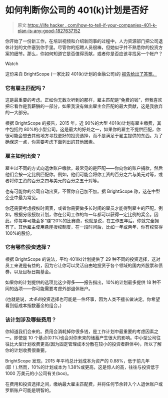 # 如何判断你公司的 401(k)计划是否好

> 原文:[https://life hacker . com/how-to-tell-if-your-companies-401-k-plan-is-any-good-1827637152](https://lifehacker.com/how-to-tell-if-your-companys-401-k-plan-is-any-good-1827637152)

你开始了一份新工作，在培训视频和介绍新同事的过程中，人力资源部门把公司退休计划的文件塞到你手里。尽管你的招聘人员很棒，但她似乎并不熟悉你的投资方案的细节。那么，你如何知道它是否值得贡献，或者你是否应该寻找另一个帐户？

Watch

这份来自 BrightScope (一家比较 401(k)计划的金融公司)的 [报告给出了答案。](https://www.ici.org/pdf/ppr_18_dcplan_profile_401k.pdf)

### 它有雇主匹配吗？

这是最重要的考虑。正如你无数次听到的那样，雇主匹配是“免费的钱”，但我喜欢把它看作是我薪酬的一部分，如果我没有做出雇主会匹配的最大贡献，这是我放弃的一大部分。

根据 BrightScope 的报告，2015 年，近 90%的大型 401(k)计划有雇主缴费，其中包括约 80%的小型公司。这是最大的好处之一，如果你的雇主不提供匹配，你很可能会想去其他地方寻找更好的投资选择，而不是满足于雇主提供的东西。为了确保这一点，你需要考虑下面列出的其他因素。

### 雇主如何出资？

雇主以不同的方式向退休账户缴款。最常见的是匹配——你向你的账户捐款，然后他们会按一定比例匹配你。例如，他们可能会将你工资的百分之六与美元对等，或者将你工资的百分之四与美元的百分之五十对等。

也有可能你的公司自动出资，不管你自己加不加。据 BrightScope 称，这在中型企业中最为常见。

你还需要考虑授权时间表，或者你需要做多长时间的雇员才能得到雇主的匹配。例如，根据分级授权计划，你在公司工作的每一年都可以获得一定比例的奖金。因此，你每年可能会多“赚”20%的比赛费，也就是说，在工作五年后，你就完全拥有了。其他雇主使用悬崖授权制度，在一段时间后，比如一年或两年，你有权获得 100%的股份，

### 它有哪些投资选择？

根据 BrightScope 的说法，平均 401(k)计划提供了 29 种不同的投资选择，这对员工来说是有益的，因为它让你可以灵活自由地投资于各个领域的国内外股票和债券，以及目标日期基金。

如果你的计划提供的选项比这少得多——报告指出，10%的计划最多提供 18 种不同的选项——你可能需要考虑外部退休账户。

(也就是说，*太多的*投资选择也可能是一件坏事，因为人类不擅长做决定。你希望看到低成本指数基金的组合。)

### 该计划涉及哪些费用？

你知道我们会来的。费用会消耗掉你很多钱，是工作计划中最重要的考虑因素之一。即使是 10 个基点(0.1%)也会对你未来的储蓄产生很大的影响。中小型公司往往比大型计划收费更高(因为固定管理成本分散在较小的投资者群体中)，所以了解你的计划收费很重要。

BrightScope 发现，2015 年平均总计划成本为资产的 0.88%，低于前几年(耶！).然而，10%的计划成本为 1.38%或更高，这是惊人的高，往往与投资低于 1000 万美元的小公司有关(boo)。

在费用和投资选择之间，缴纳最大雇主匹配费，并将任何节余转入个人退休账户或罗斯账户可能是明智的。